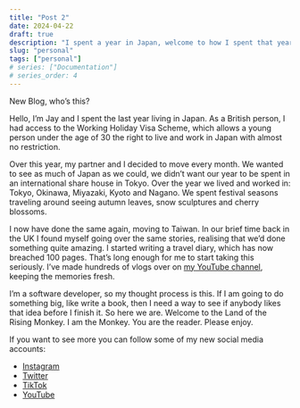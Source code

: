 ```yaml
---
title: "Post 2"
date: 2024-04-22
draft: true
description: "I spent a year in Japan, welcome to how I spent that year"
slug: "personal"
tags: ["personal"]
# series: ["Documentation"]
# series_order: 4
---
```


New Blog, who’s this?

Hello, I’m Jay and I spent the last year living in Japan. As a British person, I had access to the Working Holiday Visa Scheme, which allows a young person under the age of 30 the right to live and work in Japan with almost no restriction.

Over this year, my partner and I decided to move every month. We wanted to see as much of Japan as we could, we didn’t want our year to be spent in an international share house in Tokyo. Over the year we lived and worked in: Tokyo, Okinawa, Miyazaki, Kyoto and Nagano. We spent festival seasons traveling around seeing autumn leaves, snow sculptures and cherry blossoms.

I now have done the same again, moving to Taiwan. In our brief time back in the UK I found myself going over the same stories, realising that we’d done something quite amazing. I started writing a travel diary, which has now breached 100 pages. That’s long enough for me to start taking this seriously. I’ve made hundreds of vlogs over on [my YouTube channel](https://www.youtube.com/@thevlads3946), keeping the memories fresh.

I’m a software developer, so my thought process is this. If I am going to do something big, like write a book, then I need a way to see if anybody likes that idea before I finish it. So here we are. Welcome to the Land of the Rising Monkey. I am the Monkey. You are the reader. Please enjoy.

If you want to see more you can follow some of my new social media accounts:
* [Instagram](https://www.instagram.com/landoftherisingmonkey/)
* [Twitter](https://twitter.com/TheRisingMonkey)
* [TikTok](https://www.tiktok.com/@landoftherisingmonkey)
* [YouTube](https://www.youtube.com/channel/UCfznbBPk1vvb68jA9d6zXFw)

